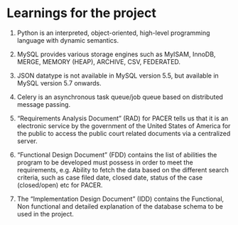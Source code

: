 # Learnings for the project
1. Python is an interpreted, object-oriented, high-level programming language with dynamic semantics.

2. MySQL provides various storage engines such as MyISAM, InnoDB, MERGE, MEMORY (HEAP), ARCHIVE, CSV, FEDERATED.

3. JSON datatype is not available in MySQL version 5.5, but available in MySQL version 5.7 onwards.

4. Celery is an asynchronous task queue/job queue based on distributed message passing.	

5. “Requirements Analysis Document” (RAD) for PACER tells us that it is an electronic service by the government of the United States of America for the public to access the public court related documents via a centralized server.

6. “Functional Design Document” (FDD) contains the list of abilities the program to be developed must possess in order to meet the requirements, e.g. Ability to fetch the data based on the different search criteria, such as case filed date, closed date, status of the case (closed/open) etc for PACER.

7. The “Implementation Design Document” (IDD) contains the Functional, Non functional and detailed explanation of the database schema to be used in the project.
